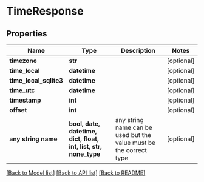 # TimeResponse


## Properties
Name | Type | Description | Notes
------------ | ------------- | ------------- | -------------
**timezone** | **str** |  | [optional] 
**time_local** | **datetime** |  | [optional] 
**time_local_sqlite3** | **datetime** |  | [optional] 
**time_utc** | **datetime** |  | [optional] 
**timestamp** | **int** |  | [optional] 
**offset** | **int** |  | [optional] 
**any string name** | **bool, date, datetime, dict, float, int, list, str, none_type** | any string name can be used but the value must be the correct type | [optional]

[[Back to Model list]](../README.md#documentation-for-models) [[Back to API list]](../README.md#documentation-for-api-endpoints) [[Back to README]](../README.md)


